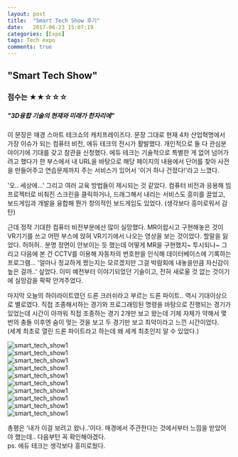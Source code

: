 ```yaml
---
layout: post
title:  "Smart Tech Show 후기"
date:   2017-06-23 15:07:19
categories: [Expo]
tags: Tech expo
comments: true
---
```

<!--more-->
<h2>"Smart Tech Show"</h2>

<h3>점수는 ★★☆☆☆</h3>

<h5>"3D융합 기술의 현재와 미래가 한자리에"</h5>


이 문장은 매경 스마트 테크쇼의 캐치프레이즈다. 문장 그대로 현재 4차 산업혁명에서 가장 이슈가 되는 컴퓨터 비전, 에듀 테크의 전시가 활발했다. 개인적으로 둘 다 관심분야이기에 기대를 갖고 참관을 신청했다. 에듀 테크는 기술적으로 특별한 게 없어 넘어가려고 했다가 한 부스에서 내 URL을 바탕으로 해당 페이지의 내용에서 단어를 찾아 사전을 만들어주고 연습문제까지 주는 서비스가 있어서 '이거 하나 건졌다!'라고 느꼈다.  

'오.. 세상에...' 그리고 여러 교육 방법들이 제시되는 것 같았다. 컴퓨터 비전과 응용해 빔 프로젝터로 비춰진 스크린을 클릭하거나, 드래그해서 내리는 서비스도 흥미를 끌었고, 보드게임과 개발을 융합해 뭔가 창의적인 보드게임도 있었다. (생각보다 흥미로워서 감탄)  

근데 정작 기대한 컴퓨터 비전부분에선 많이 실망했다. MR이랍시고 구현해놓은 것이 VR기기를 쓰고 어떤 부스에 앉혀 VR기기에서 나오는 영상을 보는 것이었다. 할말을 잃었다. 허허허.. 분명 정면이 안보이는 듯 했는데 어떻게 MR을 구현했지~ 투시되나~ 그리고 다음에 본 건 CCTV를 이용해 자동차의 번호판을 인식해 데이터베이스에 기록하는 프로그램... '얼마나 정교하게 짰는지는 모르겠지만 그걸 박람회에 내놓을만큼 자신감이 높은 걸까..' 싶었다. 이미 예전부터 이야기되었던 기술이고, 전혀 새로울 것 없는 것이기에 실망감을 팍팍 안겨주었다.  

마지막 오늘의 하이라이트였던 드론 크러쉬라고 부르는 드론 파이트.. 역시 기대이상으로 별로였다. 직접 조종해서하는 경기와 프로그래밍된 명령을 바탕으로 진행되는 경기가 있었는데 시간이 아까워 직접 조종하는 경기 2개만 보고 왔는데 기체 자체가 약해서 몇 번의 충돌 이후엔 숨이 멎는 것을 보고 두 경기만 보고 최악이라고 느낀 시간이었다.  
(세계 최초로 열린 드론 파이트라고 하는데 왜 세계 최초인지 알 수 있었다.)

![smart_tech_show1](rjs1197.github.io/img/smart_tech_show/smart_tech_show_1.jpg)  
![smart_tech_show1](rjs1197.github.io/img/smart_tech_show/smart_tech_show_2.jpg)  
![smart_tech_show1](rjs1197.github.io/img/smart_tech_show/smart_tech_show_3.jpg)  
![smart_tech_show1](rjs1197.github.io/img/smart_tech_show/smart_tech_show_4.jpg)  
![smart_tech_show1](rjs1197.github.io/img/smart_tech_show/smart_tech_show_5.jpg)  
![smart_tech_show1](rjs1197.github.io/img/smart_tech_show/smart_tech_show_6.jpg)  
![smart_tech_show1](rjs1197.github.io/img/smart_tech_show/smart_tech_show_7.jpg)  
![smart_tech_show1](rjs1197.github.io/img/smart_tech_show/smart_tech_show_8.jpg)  
![smart_tech_show1](rjs1197.github.io/img/smart_tech_show/smart_tech_show_9.jpg)  
![smart_tech_show1](rjs1197.github.io/img/smart_tech_show/smart_tech_show_10.jpg)  

총평은 '내가 이걸 보려고 왔나..'이다. 매경에서 주관한다는 것에서부터 느낌을 받았어야 했는데.. 다음부턴 꼭 확인해야겠다.  
ps. 에듀 테크는 생각보다 흥미로웠다.

